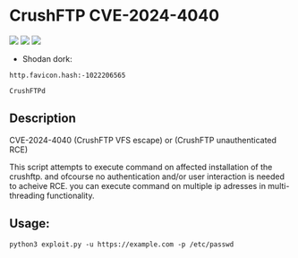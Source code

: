 # CrushFTP CVE-2024-4040
![](https://img.shields.io/static/v1?label=Product&message=Crush%20FTP&color=blue)
![](https://img.shields.io/static/v1?label=Version&message=all%20versions%20before%2010.7.1%20and%2011.1.0&color=brighgreen)
![](https://img.shields.io/static/v1?label=Vulnerability&message=CVSSv3:%209.8%20Remote%20Code%20Execution&color=red)


 - Shodan dork: 
 ```
 http.favicon.hash:-1022206565
 ```
 ```
 CrushFTPd
 ```
## Description
CVE-2024-4040 (CrushFTP VFS escape) or (CrushFTP unauthenticated RCE)

This script attempts to execute command on affected installation of the crushftp.
and ofcourse no authentication and/or user interaction is needed to acheive RCE.
you can execute command on multiple ip adresses in multi-threading functionality.

## Usage:
```
python3 exploit.py -u https://example.com -p /etc/passwd
```
